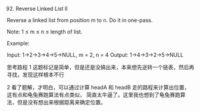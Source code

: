 92. Reverse Linked List II

Reverse a linked list from position m to n. Do it in one-pass.

Note: 1 ≤ m ≤ n ≤ length of list.

Example:

Input: 1->2->3->4->5->NULL, m = 2, n = 4
Output: 1->4->3->2->5->NULL

思考路程
1 这题标记是简单，但是还是没搞出来，本来想先逆转一个链表，然后再寻找，发现这样根本不行

2 看了题解，才明白，可以通过计算 headA 和 headB 走的路程来计算出位置，这有点和龟兔赛跑算法有点类似，
简直太牛逼了。这里我也想到了龟兔赛跑算法，但是没有想出来根据距离来确定位置。

